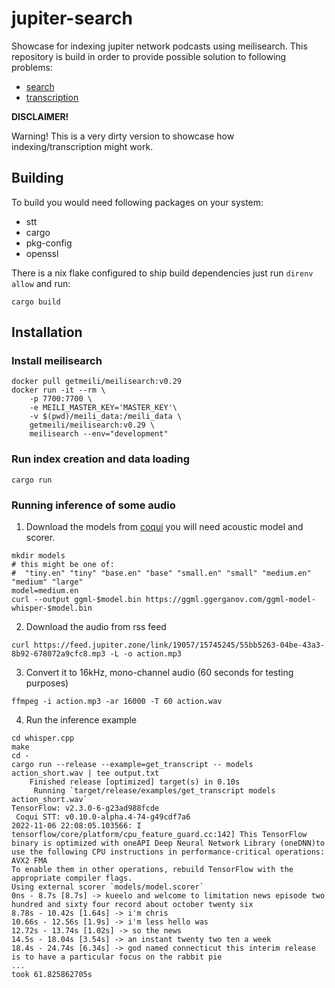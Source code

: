 # jupiter-search

Showcase for indexing jupiter network podcasts using meilisearch.
This repository is build in order to provide possible solution to following problems:

- [search](https://github.com/JupiterBroadcasting/jupiterbroadcasting.com/issues/26)
- [transcription](https://github.com/JupiterBroadcasting/jupiterbroadcasting.com/issues/301)

**DISCLAIMER!**

Warning! This is a very dirty version to showcase how indexing/transcription might work.


## Building


To build you would need following packages on your system:

- stt
- cargo
- pkg-config
- openssl

There is a nix flake configured to ship build dependencies
just run `direnv allow` and run:

```shell
cargo build
```


## Installation

### Install meilisearch

```shell
docker pull getmeili/meilisearch:v0.29
docker run -it --rm \
    -p 7700:7700 \
    -e MEILI_MASTER_KEY='MASTER_KEY'\
    -v $(pwd)/meili_data:/meili_data \
    getmeili/meilisearch:v0.29 \
    meilisearch --env="development"
```

### Run index creation and data loading

`cargo run`


### Running inference of some audio

1. Download the models from
   [coqui](https://coqui.ai/english/coqui/v1.0.0-large-vocab) you will
   need acoustic model and scorer.

```
mkdir models
# this might be one of:
#  "tiny.en" "tiny" "base.en" "base" "small.en" "small" "medium.en" "medium" "large"
model=medium.en
curl --output ggml-$model.bin https://ggml.ggerganov.com/ggml-model-whisper-$model.bin
```
2. Download the audio from rss feed

```
curl https://feed.jupiter.zone/link/19057/15745245/55bb5263-04be-43a3-8b92-678072a9cfc8.mp3 -L -o action.mp3
```

3. Convert it to 16kHz, mono-channel audio (60 seconds for testing
   purposes) 

```
ffmpeg -i action.mp3 -ar 16000 -T 60 action.wav
```

4. Run the inference example

```
cd whisper.cpp
make
cd -
cargo run --release --example=get_transcript -- models action_short.wav | tee output.txt
    Finished release [optimized] target(s) in 0.10s
     Running `target/release/examples/get_transcript models action_short.wav`
TensorFlow: v2.3.0-6-g23ad988fcde
 Coqui STT: v0.10.0-alpha.4-74-g49cdf7a6
2022-11-06 22:08:05.103566: I tensorflow/core/platform/cpu_feature_guard.cc:142] This TensorFlow binary is optimized with oneAPI Deep Neural Network Library (oneDNN)to use the following CPU instructions in performance-critical operations:  AVX2 FMA
To enable them in other operations, rebuild TensorFlow with the appropriate compiler flags.
Using external scorer `models/model.scorer`
0ns - 8.7s [8.7s] -> kueelo and welcome to limitation news episode two hundred and sixty four record about october twenty six
8.78s - 10.42s [1.64s] -> i'm chris
10.66s - 12.56s [1.9s] -> i'm less hello was
12.72s - 13.74s [1.02s] -> so the news
14.5s - 18.04s [3.54s] -> an instant twenty two ten a week
18.4s - 24.74s [6.34s] -> god named connecticut this interim release is to have a particular focus on the rabbit pie
...
took 61.825862705s
```
